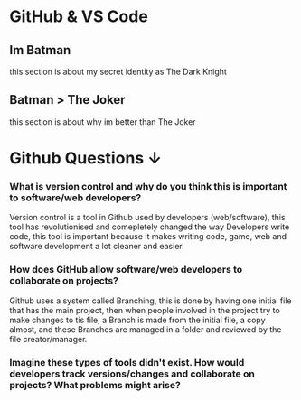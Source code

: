 # GitHub & VS Code
 
## **Im Batman**

this section is about my secret identity as The Dark Knight

## **Batman > The Joker**

this section is about why im better than The Joker

# **Github Questions ↓**

### What is version control and why do you think this is important to software/web developers?

Version control is a tool in Github used by developers (web/software), this tool has revolutionised and comepletely changed the way Developers write code, this tool is important because it makes writing code, game, web and software development a lot cleaner and easier.

### How does GitHub allow software/web developers to collaborate on projects?

Github uses a system called Branching, this is done by having one initial file that has the main project, then when people involved in the project try to make changes to tis file, a Branch is made from the initial file, a copy almost, and these Branches are managed in a folder and reviewed by the file creator/manager.

### Imagine these types of tools didn't exist. How would developers track versions/changes and collaborate on projects? What problems might arise?

